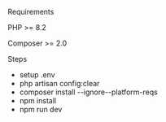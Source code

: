 Requirements

PHP >= 8.2

Composer >= 2.0


Steps

- setup .env
- php artisan config:clear
- composer install --ignore--platform-reqs
- npm install
- npm run dev
